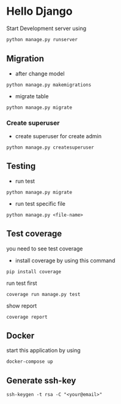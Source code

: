 # Hello Django


Start Development server using
```bash
python manage.py runserver
```

## Migration

- after change model
```
python manage.py makemigrations
```

- migrate table
```
python manage.py migrate
```

### Create superuser

- create superuser for create admin
```
python manage.py createsuperuser
```

## Testing

- run test
```
python manage.py migrate
```

- run test specific file
```
python manage.py <file-name>
```

## Test coverage

you need to see test coverage
- install coverage by using this command
```
pip install coverage
```

run test first
```
coverage run manage.py test
```

show report
```
coverage report
```

## Docker

start this application by using
```
docker-compose up
```

## Generate ssh-key
```
ssh-keygen -t rsa -C "<your@email>"
```